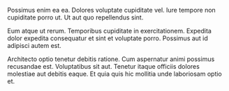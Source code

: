 Possimus enim ea ea. Dolores voluptate cupiditate vel. Iure tempore non cupiditate porro ut. Ut aut quo repellendus sint.
 Eum atque ut rerum. Temporibus cupiditate in exercitationem. Expedita dolor expedita consequatur et sint et voluptate porro. Possimus aut id adipisci autem est.
 Architecto optio tenetur debitis ratione. Cum aspernatur animi possimus recusandae est. Voluptatibus sit aut. Tenetur itaque officiis dolores molestiae aut debitis eaque. Et quia quis hic mollitia unde laboriosam optio et.